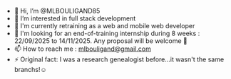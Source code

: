 - 👋 Hi, I’m @MLBOULIGAND85
- 👀 I’m interested in full stack development
- 🌱 I'm currently retraining as a web and mobile web developer
- 💞️ I'm looking for an end-of-training internship during 8 weeks : 22/09/2025 to 14/11/2025. Any proposal will be welcome 🤗 
- 📫 How to reach me : mlbouligand@gmail.com
- ⚡ Original fact: I was a research genealogist before...it wasn't the same branchs!☺️

<!---
MLBOULIGAND85/MLBOULIGAND85 is a ✨ special ✨ repository because its `README.md` (this file) appears on your GitHub profile.
You can click the Preview link to take a look at your changes.
--->
